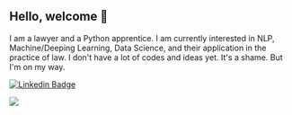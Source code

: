 ## Hello, welcome 👋
I am a lawyer and a Python apprentice. I am currently interested in NLP, Machine/Deeping Learning, Data Science, and their application in the practice of law. I don't have a lot of codes and ideas yet. It's a shame. But I'm on my way.


[![Linkedin Badge](https://img.shields.io/badge/-LinkedIn-blue?style=flat-square&logo=Linkedin&logoColor=white&link=https://www.linkedin.com/in/marco-antonio-trevisan-4619172a/)](https://www.linkedin.com/in/marco-antonio-trevisan-4619172a/)



<a href="https://www.linkedin.com/in/marco-antonio-trevisan-4619172a/" alt="linkedin" target="_blank">

<img src="https://img.shields.io/badge/LinkedIn-%230077B5.svg?&style=flat-square&logo=linkedin&logoColor=white">

</a>

<!--
**marcoantoniotrevisan/marcoantoniotrevisan** is a ✨ _special_ ✨ repository because its `README.md` (this file) appears on your GitHub profile.

Here are some ideas to get you started:

- 🔭 I’m currently working on ...
- 🌱 I’m currently learning ...
- 👯 I’m looking to collaborate on ...
- 🤔 I’m looking for help with ...
- 💬 Ask me about ...
- 📫 How to reach me: ...
- 😄 Pronouns: ...
- ⚡ Fun fact: ...
-->
